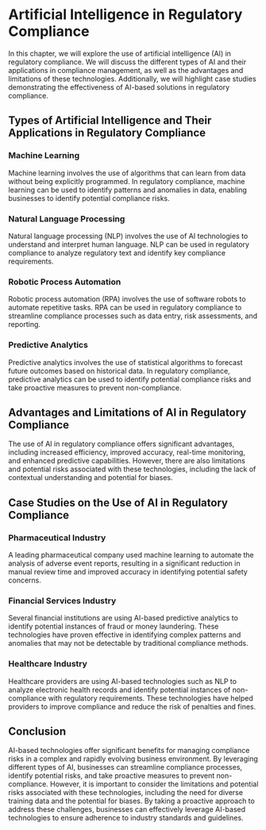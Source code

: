 Artificial Intelligence in Regulatory Compliance
================================================

In this chapter, we will explore the use of artificial intelligence (AI) in regulatory compliance. We will discuss the different types of AI and their applications in compliance management, as well as the advantages and limitations of these technologies. Additionally, we will highlight case studies demonstrating the effectiveness of AI-based solutions in regulatory compliance.

Types of Artificial Intelligence and Their Applications in Regulatory Compliance
--------------------------------------------------------------------------------

### Machine Learning

Machine learning involves the use of algorithms that can learn from data without being explicitly programmed. In regulatory compliance, machine learning can be used to identify patterns and anomalies in data, enabling businesses to identify potential compliance risks.

### Natural Language Processing

Natural language processing (NLP) involves the use of AI technologies to understand and interpret human language. NLP can be used in regulatory compliance to analyze regulatory text and identify key compliance requirements.

### Robotic Process Automation

Robotic process automation (RPA) involves the use of software robots to automate repetitive tasks. RPA can be used in regulatory compliance to streamline compliance processes such as data entry, risk assessments, and reporting.

### Predictive Analytics

Predictive analytics involves the use of statistical algorithms to forecast future outcomes based on historical data. In regulatory compliance, predictive analytics can be used to identify potential compliance risks and take proactive measures to prevent non-compliance.

Advantages and Limitations of AI in Regulatory Compliance
---------------------------------------------------------

The use of AI in regulatory compliance offers significant advantages, including increased efficiency, improved accuracy, real-time monitoring, and enhanced predictive capabilities. However, there are also limitations and potential risks associated with these technologies, including the lack of contextual understanding and potential for biases.

Case Studies on the Use of AI in Regulatory Compliance
------------------------------------------------------

### Pharmaceutical Industry

A leading pharmaceutical company used machine learning to automate the analysis of adverse event reports, resulting in a significant reduction in manual review time and improved accuracy in identifying potential safety concerns.

### Financial Services Industry

Several financial institutions are using AI-based predictive analytics to identify potential instances of fraud or money laundering. These technologies have proven effective in identifying complex patterns and anomalies that may not be detectable by traditional compliance methods.

### Healthcare Industry

Healthcare providers are using AI-based technologies such as NLP to analyze electronic health records and identify potential instances of non-compliance with regulatory requirements. These technologies have helped providers to improve compliance and reduce the risk of penalties and fines.

Conclusion
----------

AI-based technologies offer significant benefits for managing compliance risks in a complex and rapidly evolving business environment. By leveraging different types of AI, businesses can streamline compliance processes, identify potential risks, and take proactive measures to prevent non-compliance. However, it is important to consider the limitations and potential risks associated with these technologies, including the need for diverse training data and the potential for biases. By taking a proactive approach to address these challenges, businesses can effectively leverage AI-based technologies to ensure adherence to industry standards and guidelines.
